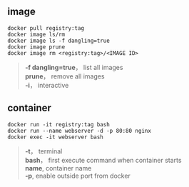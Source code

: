 ## image 
```docker
docker pull registry:tag  
docker image ls/rm  
docker image ls -f dangling=true
docker image prune
docker image rm <registry:tag>/<IMAGE ID>

```
> **-f dangling=true**， list all <none> images  
> **prune**， remove all <none> images  
> **-i**， interactive  

## container 
```Docker
docker run -it registry:tag bash
docker run --name webserver -d -p 80:80 nginx
docker exec -it webserver bash
```
> **-t**， terminal  
> **bash**， first execute command when container starts  
> **name**, container name  
> **-p**, enable outside port from docker   
